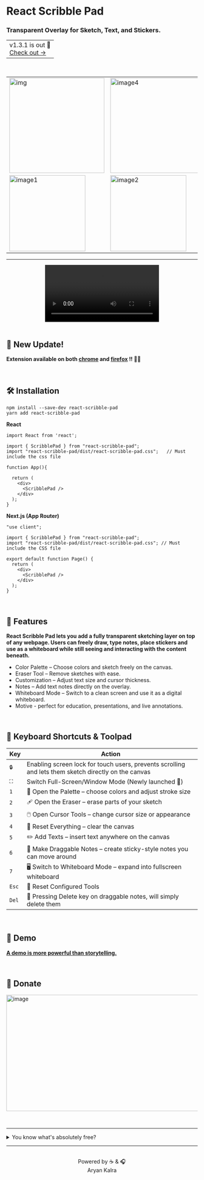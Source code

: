 # React Scribble Pad

### Transparent Overlay for Sketch, Text, and Stickers.

<div align="center">
 
<table>
  <tr>
    <td>
      v1.3.1 is out 🚀<br>
      <a href="https://github.com/A-ryan-Kalra/react-scribble-pad/releases/tag/v1.3.1">Check out →</a>
    </td>
  </tr>
</table>

</div>

<br/>

<div align="center">


<table align="center"> 
  <tr>
   <td><img width="250" alt="img" src="https://github.com/user-attachments/assets/d5a2e993-5b9d-451e-bafc-9d647f5f10d5" /></td>
    <td><img src="https://github.com/user-attachments/assets/6ae91462-d5c5-400d-9193-b1d295966d57" alt="image4" width="250"/></td>
    <td><img src="https://github.com/user-attachments/assets/7eab338e-ac37-4cb2-a94c-bbbf669e3a26" alt="image5" width="250"/></td>
  </tr>
  <tr>
    <td><img src="https://github.com/user-attachments/assets/d94fde81-537e-49c3-a8e6-931e6ca4a8bd" alt="image1" width="200"/></td>
    <td><img src="https://github.com/user-attachments/assets/f6ee340d-6926-42f1-8d58-c37043e0c149" alt="image2" width="200"/></td>
    <td><img src="https://github.com/user-attachments/assets/d3bb64ee-b970-4260-bc5f-67d8c33ed998" alt="image3" width="200"/></td>
  </tr>
</table>

<hr/>

<video src="https://github.com/user-attachments/assets/e7b5f162-fa19-43fd-b98e-2a865302681e"/>
</div>

<br/>
 
## 📢 New Update!

**Extension available on both [chrome](https://chromewebstore.google.com/detail/mjikafmehojamcedemookbjjnhpciehm?utm_source=item-share-cb) and [firefox](https://addons.mozilla.org/en-US/firefox/addon/scribble-pad/) !! 🎁🥳**

<br/>

## 🛠️ Installation

```
npm install --save-dev react-scribble-pad
yarn add react-scribble-pad
```

**React**

```
import React from 'react';

import { ScribblePad } from "react-scribble-pad";
import "react-scribble-pad/dist/react-scribble-pad.css";   // Must include the css file

function App(){

  return (
    <div>
      <ScribblePad />
    </div>
  );
}
```

**Next.js (App Router)**

```
"use client";

import { ScribblePad } from "react-scribble-pad";
import "react-scribble-pad/dist/react-scribble-pad.css"; // Must include the CSS file

export default function Page() {
  return (
    <div>
      <ScribblePad />
    </div>
  );
}

```

<br>

## 🚀 Features

**React Scribble Pad lets you add a fully transparent sketching layer on top of any webpage. Users can freely draw, type notes, place stickers and use as a whiteboard while still seeing and interacting with the content beneath.**

- Color Palette – Choose colors and sketch freely on the canvas.
- Eraser Tool – Remove sketches with ease.
- Customization – Adjust text size and cursor thickness.
- Notes – Add text notes directly on the overlay.
- Whiteboard Mode – Switch to a clean screen and use it as a digital whiteboard.
- Motive - perfect for education, presentations, and live annotations.

<br>

## 🎹 Keyboard Shortcuts & Toolpad

| Key   | Action                                                                                               |
| ----- | ---------------------------------------------------------------------------------------------------- |
| `🔒`  | Enabling screen lock for touch users, prevents scrolling and lets them sketch directly on the canvas |
| `⛶`   | Switch Full-Screen/Window Mode (Newly launched 🤩)                                                   |
| `1`   | 🎨 Open the Palette – choose colors and adjust stroke size                                           |
| `2`   | 🩹 Open the Eraser – erase parts of your sketch                                                      |
| `3`   | 🖱️ Open Cursor Tools – change cursor size or appearance                                              |
| `4`   | 🔄 Reset Everything – clear the canvas                                                               |
| `5`   | ✏️ Add Texts – insert text anywhere on the canvas                                                    |
| `6`   | 📝 Make Draggable Notes – create sticky-style notes you can move around                              |
| `7`   | 🖥️ Switch to Whiteboard Mode – expand into fullscreen whiteboard                                     |
| `Esc` | 🔄 Reset Configured Tools                                                                            |
| `Del` | 🚮 Pressing Delete key on draggable notes, will simply delete them                                   |

<br>

## 🗿 Demo

**[A demo is more powerful than storytelling.](https://scribble-pad-psi.vercel.app/)**

<br/>

## 🎁 Donate

[<img width="1090" height="306" alt="image" src="https://github.com/user-attachments/assets/ad84946b-d4b9-472f-b4e6-daea70872927" />](https://buymeacoffee.com/aryansmartb)

<br/>

---

<details>
  <summary>You know what's absolutely free?</summary>

- Leaving a ⭐ star
- 🍴Forking the repository
- No hidden fees, no subscriptions - just pure open-source love 🥰!

</details>

---

<div align="center">

<br>
Powered by ☕️ & 🎧 <br>
Aryan Kalra

</div>
